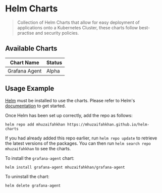 # Helm Charts

> Collection of Helm Charts that allow for easy deployment of applications onto a Kubernetes Cluster, these charts
> follow best-practise and security policies.

## Available Charts

| Chart Name    | Status |
| ------------- | ------ |
| Grafana Agent | Alpha  |

## Usage Example

[Helm](https://helm.sh) must be installed to use the charts. Please refer to Helm's [documentation](https://helm.sh/docs) to get started.

Once Helm has been set up correctly, add the repo as follows:

`helm repo add mhuzaifahkhan https://mhuzaifahkhan.github.io/helm-charts`

If you had already added this repo earlier, run `helm repo update` to retrieve
the latest versions of the packages. You can then run `helm search repo mhuzaifahkhan` to see the charts.

To install the `grafana-agent` chart:

`helm install grafana-agent mhuzaifahkhan/grafana-agent`

To uninstall the chart:

`helm delete grafana-agent`
